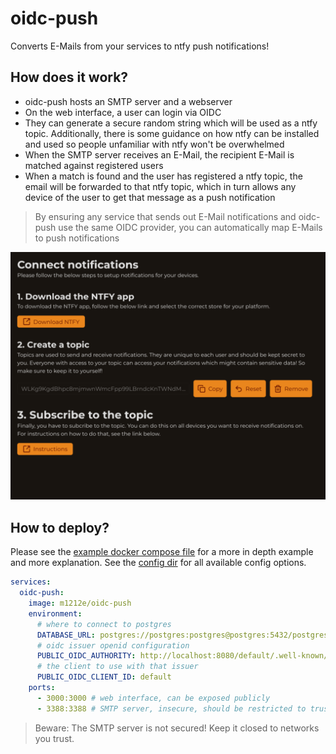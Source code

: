 # oidc-push

Converts E-Mails from your services to ntfy push notifications!

## How does it work?

- oidc-push hosts an SMTP server and a webserver
- On the web interface, a user can login via OIDC
- They can generate a secure random string which will be used as a ntfy topic. Additionally, there is some guidance on how ntfy can be installed and used so people unfamiliar with ntfy won't be overwhelmed
- When the SMTP server receives an E-Mail, the recipient E-Mail is matched against registered users
- When a match is found and the user has registered a ntfy topic, the email will be forwarded to that ntfy topic, which in turn allows any device of the user to get that message as a push notification

> By ensuring any service that sends out E-Mail notifications and oidc-push use the same OIDC provider, you can automatically map E-Mails to push notifications

![Screenshot of the web app](./screenshots/1.png?raw=true 'Screenshot of the web app')

## How to deploy?

Please see the [example docker compose file](./example/docker-compose.yml) for a more in depth example and more explanation. See the [config dir](./src/lib/config/) for all available config options.

```yml
services:
  oidc-push:
    image: m1212e/oidc-push
    environment:
      # where to connect to postgres
      DATABASE_URL: postgres://postgres:postgres@postgres:5432/postgres
      # oidc issuer openid configuration
      PUBLIC_OIDC_AUTHORITY: http://localhost:8080/default/.well-known/openid-configuration
      # the client to use with that issuer
      PUBLIC_OIDC_CLIENT_ID: default
    ports:
      - 3000:3000 # web interface, can be exposed publicly
      - 3388:3388 # SMTP server, insecure, should be restricted to trusted network
```

> Beware: The SMTP server is not secured! Keep it closed to networks you trust.
